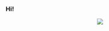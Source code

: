### Hi!
<div align="center">
  <a href="https://github.com/shiishorts/
    <img src="https://github.com/shiishorts/Programming-Lang-Info/tree/master/generated/overview.svg#gh-dark-mode-only" />
    <img src="https://github.com/shiishorts/Programming-Lang-Info/tree/master/generated/languages.svg#gh-dark-mode-only" />
  </a>
</div>
<!--
**shiishorts/shiishorts** is a ✨ _special_ ✨ repository because its `README.md` (this file) appears on your GitHub profile.
-->
